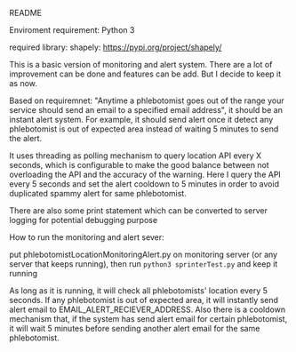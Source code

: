 README

Enviroment requirement:
Python 3

required library:
shapely: https://pypi.org/project/shapely/

This is a basic version of monitoring and alert system. There are a lot of improvement can be done and features can be add. But I decide to keep it as now.

Based on requiremnet: "Anytime a phlebotomist goes out of the range your service should send an email to a specified email address", it should be an instant alert system. For example, it should send alert once it detect any phlebotomist is out of expected area instead of waiting 5 minutes to send the alert.

It uses threading as polling mechanism to query location API every X seconds, which is configurable to make the good balance between not overloading the API and the accuracy of the warning. Here I query the API every 5 seconds and set the alert cooldown to 5 minutes in order to avoid duplicated spammy alert for same phlebotomist.

There are also some print statement which can be converted to server logging for potential debugging purpose

How to run the monitoring and alert sever:

put phlebotomistLocationMonitoringAlert.py on monitoring server (or any server that keeps running), then run `python3 sprinterTest.py` and keep it running

As long as it is running, it will check all phlebotomists' location every 5 seconds. If any phlebotomist is out of expected area, it will instantly send alert email to EMAIL_ALERT_RECIEVER_ADDRESS. Also there is a cooldown mechanism that, if the system has send alert email for certain phlebotomist, it will wait 5 minutes before sending another alert email for the same phlebotomist.

